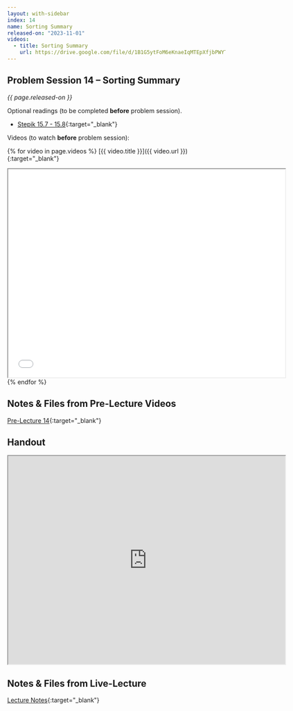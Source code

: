 ```yaml
---
layout: with-sidebar
index: 14
name: Sorting Summary
released-on: "2023-11-01"
videos:
  - title: Sorting Summary
    url: https://drive.google.com/file/d/1B1G5ytFoM6eKnaeIqMTEpXfjbPWYToYg
---
```


## Problem Session 14 – Sorting Summary

_{{ page.released-on }}_

Optional readings (to be completed **before** problem session). 
- [Stepik 15.7 - 15.8](https://stepik.org/lesson/714900/step/1?unit=715697){:target="_blank"}

Videos (to watch **before** problem session):

{% for video in page.videos %}
[{{ video.title }}]({{ video.url }}){:target="_blank"}

<iframe src="{{ video.url }}/preview" width="640" height="480" allow="autoplay"></iframe>
{% endfor %}

## Notes & Files from Pre-Lecture Videos

[Pre-Lecture 14](https://github.com/ucsd-cse12-f23/ucsd-cse12-f23.github.io/tree/main/_pre-lectures/lecture-14){:target="_blank"}

## Handout

<iframe src="https://drive.google.com/file/d/1Ck-dF8xHU81B-du8gTwKk2mbCO_DXYmn/preview" width="640" height="480" allow="autoplay"></iframe>

## Notes & Files from Live-Lecture

[Lecture Notes](https://github.com/ucsd-cse12-f23/ucsd-cse12-f23.github.io/tree/main/_lectures/lecture-14){:target="_blank"}

